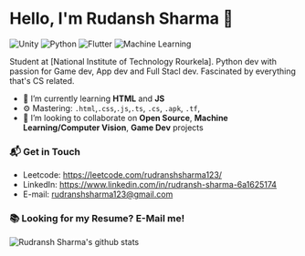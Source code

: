 # Hello, I'm Rudansh Sharma 👋

![Unity](https://img.shields.io/badge/Unity-modest-blueviolet)
![Python](https://img.shields.io/badge/Python-Intermediate-success)
![Flutter](https://img.shields.io/badge/Flutter-Intermediate-blue)
![Machine Learning](https://img.shields.io/badge/MachineLearning-Intermediate-lightgrey)

Student at [National Institute of Technology Rourkela]. Python dev with passion for Game dev, App dev and Full Stacl dev. Fascinated by everything that's CS related.

- 🌱 I’m currently learning **HTML** and **JS**
- ⚙️ Mastering: `.html`,`.css`,`.js`,`.ts`, `.cs`, `.apk`, `.tf`, 
- 👯 I’m looking to collaborate on **Open Source**, **Machine Learning/Computer Vision**,  **Game Dev** projects
### 📬 Get in Touch

- Leetcode: https://leetcode.com/rudranshsharma123/
- LinkedIn: https://www.linkedin.com/in/rudransh-sharma-6a1625174
- E-mail: rudranshsharma123@gmail.com

### 📚 Looking for my Resume? E-Mail me!

![Rudransh Sharma's github stats](https://github-readme-stats.vercel.app/api?username=rudranshsharma123&show_icons=true&hide_border=true&theme=synthwave)

